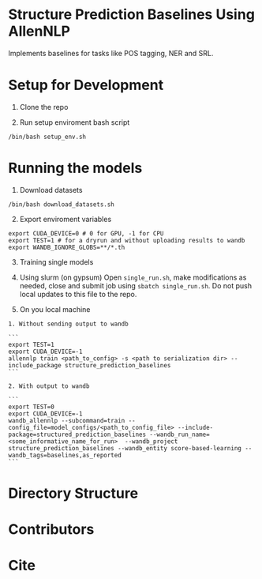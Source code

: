 # Structure Prediction Baselines Using AllenNLP

Implements baselines for tasks like POS tagging, NER and SRL.

# Setup for Development

1. Clone the repo 

2. Run setup enviroment bash script

```
/bin/bash setup_env.sh
```

# Running the models

1. Download datasets

```
/bin/bash download_datasets.sh
```

2. Export enviroment variables

```
export CUDA_DEVICE=0 # 0 for GPU, -1 for CPU
export TEST=1 # for a dryrun and without uploading results to wandb
export WANDB_IGNORE_GLOBS=**/*.th
```

3. Training single models

  1. Using slurm (on gypsum)
    Open `single_run.sh`, make modifications as needed, close and submit job using `sbatch single_run.sh`. Do not push local updates to this file to the repo.
    
    
  2. On you local machine

    1. Without sending output to wandb

    ```
    export TEST=1
    export CUDA_DEVICE=-1
    allennlp train <path_to_config> -s <path to serialization dir> --include_package structure_prediction_baselines
    ```

    2. With output to wandb

    ```
    export TEST=0
    export CUDA_DEVICE=-1
    wandb_allennlp --subcommand=train --config_file=model_configs/<path_to_config_file> --include-package=structured_prediction_baselines --wandb_run_name=<some_informative_name_for_run>  --wandb_project structure_prediction_baselines --wandb_entity score-based-learning --wandb_tags=baselines,as_reported
    ```

# Directory Structure



# Contributors



# Cite

